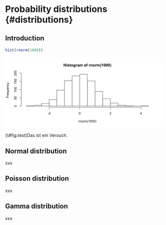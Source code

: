 
# Probability distributions {#distributions}

## Introduction


```r
hist(rnorm(1000))
```

<div class="figure">
<img src="05-distributions_files/figure-html/test-1.png" alt="Das ist ein Versuch." width="768" />
<p class="caption">(\#fig:test)Das ist ein Versuch.</p>
</div>


## Normal distribution
xxx

## Poisson distribution
xxx

## Gamma distribution
xxx


